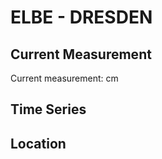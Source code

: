 # ELBE - DRESDEN

## Current Measurement

Current measurement: <Value topic="rivers/pegel-online/ELBE/DRESDEN/measurementValue"/> cm

## Time Series

<TimeSeries topic="rivers/pegel-online/ELBE/DRESDEN/measurementValue" period="week" />

## Location

<WorldMap>
  <Marker lat="51.054459765598125" lon="13.738831783620384" labelTopic="rivers/pegel-online/ELBE/DRESDEN/measurementValue" />
</WorldMap>
